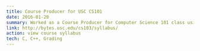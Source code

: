 ```yaml
---
title: Course Producer for USC CS101
date: 2016-01-20
summary: Worked as a Course Producer for Computer Science 101 class using a revamped interactive curriculum. I held office hours for over four hours every week and graded all midterms, projects, and tests over the course of the year working with Prof. Redekopp
link: http://bytes.usc.edu/cs103/syllabus/
action: view course syllabus
tech: C, C++, Grading
---
```

